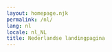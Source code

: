 ```yaml
---
layout: homepage.njk
permalink: /nl/
lang: nl
locale: nl_NL
title: Nederlandse landingpagina
---
```

